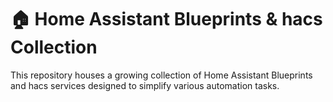 # 🏠 Home Assistant Blueprints & hacs Collection

This repository houses a growing collection of Home Assistant Blueprints and hacs services designed to simplify various automation tasks. 
